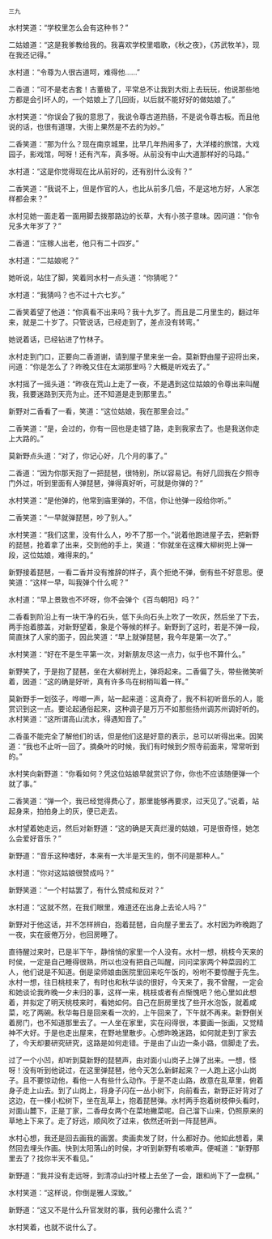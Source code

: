    三九 

   水村笑道：“学校里怎么会有这种书？”

   二姑娘道：“这是我爹教给我的。我喜欢学校里唱歌，《秋之夜》，《苏武牧羊》，现在我还记得。”

   水村道：“令尊为人很古道呵，难得他……”

   二香道：“可不是老古套！古董极了，平常总不让我到大街上去玩玩，他说那些地方都是会引坏人的，一个姑娘上了几回街，以后就不能好好的做姑娘了。”

   水村笑道：“你误会了我的意思了，我说令尊古道热肠，不是说令尊古板。而且他说的话，也很有道理，大街上果然是不去的为妙。”

   二香笑道：“那为什么？现在南京城里，比早几年热闹多了，大洋楼的旅馆，大戏园子，影戏馆，呵呀！还有汽车，真多呀。从前没有中山大道那样好的马路。”

   水村道：“这是你觉得现在比从前好的，还有别什么没有？”

   二香笑道：“我说不上，但是作官的人，也比从前多几倍，不是这地方好，人家怎样都会来？”

   水村见她一面走着一面用脚去拨那路边的长草，大有小孩子意味。因问道：“你令兄多大年岁了？”

   二香道：“庄稼人出老，他只有二十四岁。”

   水村道：“二姑娘呢？”

   她听说，站住了脚，笑着同水村一点头道：“你猜呢？”

   水村道：“我猜吗？也不过十六七岁。”

   二香笑着望了他道：“你真看不出来吗？我十九岁了。而且是二月里生的，翻过年来，就是二十岁了。只管说话，已经走到了，差点没有转弯。”

   她说着话，已经钻进了竹林子。

   水村走到门口，正要向二香道谢，请到屋子里来坐一会。莫新野由屋子迎将出来，问道：“你是怎么了？昨晚又住在太湖那里吗？大概是听戏去了。”

   水村摇了一摇头道：“昨夜在荒山上走了一夜，不是遇到这位姑娘的令尊出来叫醒我，我要迷路到天亮为止。还不知道是走到那里去。”

   新野对二香看了一看，笑道：“这位姑娘，我在那里会过。”

   二香笑道：“是，会过的，你有一回也是走错了路，走到我家去了。也是我送你走上大路的。”

   莫新野点头道：“对了，你记心好，几个月的事了。”

   二香道：“因为你那天抱了一把琵琶，很特别，所以容易记。有好几回我在夕照寺门外过，听到里面有人弹琵琶，弹得真好听，可就是你弹的？”

   水村笑道：“是他弹的，他常到庙里弹的，不信，你让他弹一段给你听。”

   二香笑道：“一早就弹琵琶，吵了别人。”

   水村笑道：“我们这里，没有什么人，吵不了那一个。”说着他跑进屋子去，把新野的琵琶，抢着拿了出来，交到他的手上，笑道：“你就坐在这棵大柳树兜上弹一段，这位姑娘，难得来的。”

   新野接着琵琶，一看二香并没有推辞的样子，真个拒绝不弹，倒有些不好意思。便笑道：“这样一早，叫我弹个什么呢？”

   水村道：“早上景致也不坏呀，你不会弹个《百鸟朝阳》吗？”

   二香看到阶沿上有一块干净的石头，低下头向石头上吹了一吹灰，然后坐了下去，两手抱着膝盖，对新野望着，象是个等候的样子。新野到了这时，若是不弹一段，简直抹了人家的面子，因此笑道：“早上就弹琵琶，我今年是第一次了。”

   水村笑道：“好在不是生平第一次，对新朋友尽这一点力，似乎也不算什么。”

   新野笑了，于是抱了琵琶，坐在大柳树兜上，弹将起来。二香偏了头，带些微笑听着，因道：“这的确是好听，真有许多鸟在树梢叫着一样。”

   莫新野手一划弦子，哗啷一声，站一起来道：这真奇了，我不料初听音乐的人，能赏识到这一点。要论起通俗起来，这种调子是万万不如那些扬州调苏州调好听的。水村笑道：“这所谓高山流水，得遇知音了。”

   二香虽不能完全了解他们的话，但是他们这是好意的表示，总可以听得出来。因笑道：“我也不止听一回了。摘桑叶的时候，我们有时候到夕照寺前面来，常常听到的。”

   水村笑向新野道：“你看如何？凭这位姑娘早就赏识了你，你也不应该随便弹一个就了事。”

   二香笑道：“弹一个，我已经觉得费心了，那里能够再要求，过天见了。”说着，站起身来，拍拍身上的灰，便已走去。

   水村望着她走远，然后对新野道：“这的确是天真烂漫的姑娘，可是很奇怪，她怎么会爱好音乐？”

   新野道：“音乐这种嗜好，本来有一大半是天生的，倒不问是那种人。”

   水村道：“你对这姑娘很赞成吗？”

   新野笑道：“一个村姑罢了，有什么赞成和反对？”

   水村道：“这就不然，在我们眼里，难道还在出身上去论人吗？”

   新野对于他这话，并不怎样辨白，抱着琵琶，自向屋子里去了。水村因为昨晚跑了一夜，实在疲倦万分，也回房睡了。

   直待醒过来时，已是半下午，静悄悄的家里一个人没有。水村一想，桃枝今天来的时侯，一定是自己睡得很熟，所以也没有把自己叫醒，问问梁家两个种菜园的工人，他们说是不知道。倒是梁师娘由医院里回来吃午饭的，吩咐不要惊醒于先生。水村一想，往日桃枝来了，有时也和秋华谈的很好，今天来了，我不曾醒，一定会和她谈论我昨晚一夕未归的事，这样一来，桃枝或者有点惭愧吧？他心里如此想着，并拟定了明天桃枝来时，看她如何。自己在厨房里找了些开水泡饭，就着咸菜，吃了两碗。秋华每日是回来看一次的，上午回来了，下午就不再来。新野倒关着房门，也不知道那里去了。一人坐在家里，实在闷得很，本要画一张画，又觉精神不大好。于是也走出屋来，在野地里散步。心想昨晚迷路，如何就走到丁家去了，今天却要研究研究，这路是如何走错。于是由了山边一条小路，信脚走了去。

   过了一个小凹，却听到莫新野的琵琶声，由对面小山岗子上弹了出来。一想，怪呀！没有听到他说过，在这里弹琵琶，他今天怎么新鲜起来？一人跑上这小山岗子。且不要惊动他，看他一人有些什么动作。于是不走山路，故意在乱草里，俯着身子走上山去。到了山岗上，将身子闪在一丛小树下，向前看去，新野正好背对了这边，在一棵小松树下，坐在乱草上，抱着琵琶弹。水村两手抱着树枝伸头看时，对面山麓下，正是丁家，二香母女两个在菜地撇菜呢。自己溜下山来，仍照原来的草地上下来了。走了好远，顺风吹了过来，依然还听到一阵琵琶声。

   水村心想，我还是回去画我的画罢。卖画卖发了财，什么都好办。他如此想着，果然回去埋头作画。快到太阳落山的时侯，才听到新野有咳嗽声。便喊道：“新野那里去了？找你半天不看见。”

   新野道：“我并没有走远呀，到清凉山扫叶楼上去坐了一会，跟和尚下了一盘棋。”

   水村笑道：“这样说，你倒是雅人深致。”

   新野道：“这又不是什么升官发财的事，我何必撒什么谎？”

   水村笑着，也就不说什么了。

